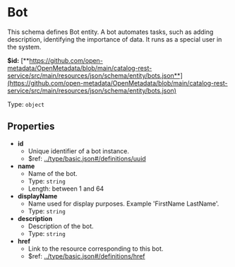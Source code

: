# Bot

This schema defines Bot entity. A bot automates tasks, such as adding description, identifying the importance of data. It runs as a special user in the system.

**$id:** [**https://github.com/open-metadata/OpenMetadata/blob/main/catalog-rest-service/src/main/resources/json/schema/entity/bots.json**](https://github.com/open-metadata/OpenMetadata/blob/main/catalog-rest-service/src/main/resources/json/schema/entity/bots.json)

Type: `object`

## Properties

* **id**
  * Unique identifier of a bot instance.
  * $ref: [../type/basic.json\#/definitions/uuid](bots.md#..typebasic.jsondefinitionsuuid)
* **name**
  * Name of the bot.
  * Type: `string`
  * Length: between 1 and 64
* **displayName**
  * Name used for display purposes. Example 'FirstName LastName'.
  * Type: `string`
* **description**
  * Description of the bot.
  * Type: `string`
* **href**
  * Link to the resource corresponding to this bot.
  * $ref: [../type/basic.json\#/definitions/href](bots.md#..typebasic.jsondefinitionshref)

